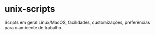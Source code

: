 # unix-scripts
Scripts em geral Linux/MacOS, facilidades, customizações, preferências para o ambiente de trabalho.
